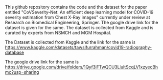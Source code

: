 This github repository contains the code and the dataset for the paper entitled "CoVSeverity-Net: An efficient deep learning model for COVID-19 severity estimation from Chest X-Ray images" currently under review at Research on Biomedical Engineering, Springer. The google drive link for the dataset is given for the same. The dataset is collected from Kaggle and is curated by experts from NSMCH and MGM Hospital.


The Dataset is collected from Kaggle and the link for the same is https://www.kaggle.com/datasets/tawsifurrahman/covid19-radiography-database 



The google drive link for the same is https://drive.google.com/drive/folders/1Qyf3lFTwQCU3LlultScqLV1xzyecBhmo?usp=sharing
